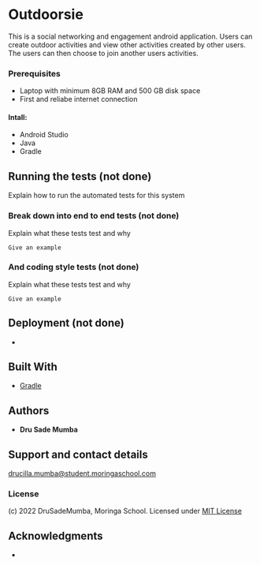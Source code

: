 # Outdoorsie 

This is a social networking and engagement android application. Users can create outdoor activities and view other activities created by other users. The users can then choose to join another users activities.

### Prerequisites 
* Laptop with minimum 8GB RAM and 500 GB disk space
* First and reliabe internet connection

#### Intall: 
* Android Studio
* Java
* Gradle

## Running the tests (not done)
Explain how to run the automated tests for this system

### Break down into end to end tests (not done)
Explain what these tests test and why

```
Give an example
```

### And coding style tests (not done)

Explain what these tests test and why

```
Give an example
```

## Deployment (not done)
*

## Built With 
* [Gradle](https://gradle.org/)

## Authors 
* **Dru Sade Mumba** 


## Support and contact details 
drucilla.mumba@student.moringaschool.com

### License 
(c) 2022 DruSadeMumba, Moringa School.
Licensed under [MIT License](LICENSE)

## Acknowledgments
* 
